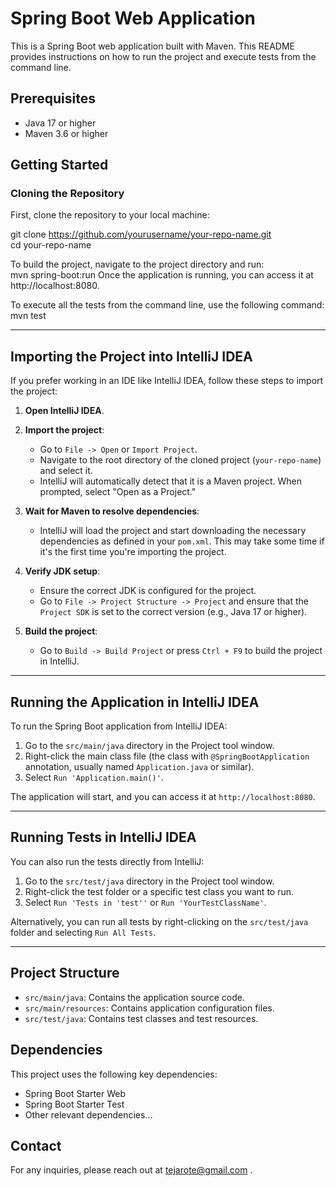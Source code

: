 # Spring Boot Web Application

This is a Spring Boot web application built with Maven. This README provides instructions on how to run the project and execute tests from the command line.

## Prerequisites

- Java 17 or higher
- Maven 3.6 or higher

## Getting Started

### Cloning the Repository

First, clone the repository to your local machine:


git clone https://github.com/yourusername/your-repo-name.git<br>
cd your-repo-name

To build the project, navigate to the project directory and run:<br>
mvn spring-boot:run
Once the application is running, you can access it at http://localhost:8080.

To execute all the tests from the command line, use the following command:<br>
mvn test


---

## Importing the Project into IntelliJ IDEA

If you prefer working in an IDE like IntelliJ IDEA, follow these steps to import the project:

1. **Open IntelliJ IDEA**.

2. **Import the project**:
    - Go to `File -> Open` or `Import Project`.
    - Navigate to the root directory of the cloned project (`your-repo-name`) and select it.
    - IntelliJ will automatically detect that it is a Maven project. When prompted, select "Open as a Project."

3. **Wait for Maven to resolve dependencies**:
    - IntelliJ will load the project and start downloading the necessary dependencies as defined in your `pom.xml`. This may take some time if it's the first time you're importing the project.

4. **Verify JDK setup**:
    - Ensure the correct JDK is configured for the project.
    - Go to `File -> Project Structure -> Project` and ensure that the `Project SDK` is set to the correct version (e.g., Java 17 or higher).

5. **Build the project**:
    - Go to `Build -> Build Project` or press `Ctrl + F9` to build the project in IntelliJ.

---

## Running the Application in IntelliJ IDEA

To run the Spring Boot application from IntelliJ IDEA:

1. Go to the `src/main/java` directory in the Project tool window.
2. Right-click the main class file (the class with `@SpringBootApplication` annotation, usually named `Application.java` or similar).
3. Select `Run 'Application.main()'`.

The application will start, and you can access it at `http://localhost:8080`.

---

## Running Tests in IntelliJ IDEA

You can also run the tests directly from IntelliJ:

1. Go to the `src/test/java` directory in the Project tool window.
2. Right-click the test folder or a specific test class you want to run.
3. Select `Run 'Tests in 'test''` or `Run 'YourTestClassName'`.

Alternatively, you can run all tests by right-clicking on the `src/test/java` folder and selecting `Run All Tests`.

---

## Project Structure

- `src/main/java`: Contains the application source code.
- `src/main/resources`: Contains application configuration files.
- `src/test/java`: Contains test classes and test resources.

## Dependencies

This project uses the following key dependencies:

- Spring Boot Starter Web
- Spring Boot Starter Test
- Other relevant dependencies...


## Contact

For any inquiries, please reach out at tejarote@gmail.com .
